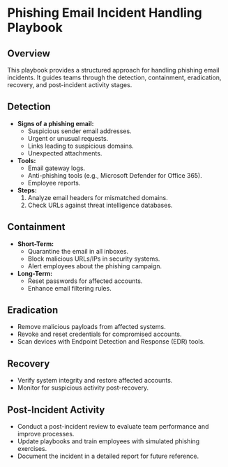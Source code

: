 # Phishing Email Incident Handling Playbook

## Overview
This playbook provides a structured approach for handling phishing email incidents. It guides teams through the detection, containment, eradication, recovery, and post-incident activity stages.

## Detection
- **Signs of a phishing email:**
  - Suspicious sender email addresses.
  - Urgent or unusual requests.
  - Links leading to suspicious domains.
  - Unexpected attachments.
- **Tools:**
  - Email gateway logs.
  - Anti-phishing tools (e.g., Microsoft Defender for Office 365).
  - Employee reports.
- **Steps:**
  1. Analyze email headers for mismatched domains.
  2. Check URLs against threat intelligence databases.

## Containment
- **Short-Term:**
  - Quarantine the email in all inboxes.
  - Block malicious URLs/IPs in security systems.
  - Alert employees about the phishing campaign.
- **Long-Term:**
  - Reset passwords for affected accounts.
  - Enhance email filtering rules.

## Eradication
- Remove malicious payloads from affected systems.
- Revoke and reset credentials for compromised accounts.
- Scan devices with Endpoint Detection and Response (EDR) tools.

## Recovery
- Verify system integrity and restore affected accounts.
- Monitor for suspicious activity post-recovery.

## Post-Incident Activity
- Conduct a post-incident review to evaluate team performance and improve processes.
- Update playbooks and train employees with simulated phishing exercises.
- Document the incident in a detailed report for future reference.

